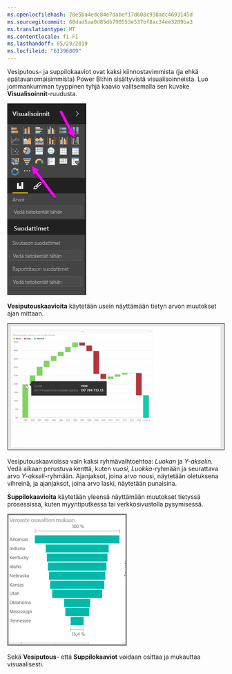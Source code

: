 ```yaml
---
ms.openlocfilehash: 78e5ba4edc84e7dabef17d608c938adc4693145d
ms.sourcegitcommit: 60dad5aa0d85db790553e537bf8ac34ee3289ba3
ms.translationtype: MT
ms.contentlocale: fi-FI
ms.lasthandoff: 05/29/2019
ms.locfileid: "61396809"
---
```

Vesiputous- ja suppilokaaviot ovat kaksi kiinnostavimmista (ja ehkä epätavanomaisimmista) Power BI:hin sisältyvistä visualisoinneista. Luo jommankumman tyyppinen tyhjä kaavio valitsemalla sen kuvake **Visualisoinnit**-ruudusta.

![](media/3-8-create-waterfall-funnel-charts/3-8_1.png)

**Vesiputouskaavioita** käytetään usein näyttämään tietyn arvon muutokset ajan mittaan.

![](media/3-8-create-waterfall-funnel-charts/3-8_2.png)

Vesiputouskaavioissa vain kaksi ryhmävaihtoehtoa: *Luokan* ja *Y-akselin*. Vedä aikaan perustuva kenttä, kuten *vuosi*, *Luokka*-ryhmään ja seurattava arvo *Y-akseli*-ryhmään. Ajanjaksot, joina arvo nousi, näytetään oletuksena vihreinä, ja ajanjaksot, joina arvo laski, näytetään punaisina.

**Suppilokaavioita** käytetään yleensä näyttämään muutokset tietyssä prosessissa, kuten myyntiputkessa tai verkkosivustolla pysymisessä.

![](media/3-8-create-waterfall-funnel-charts/3-8_3.png)

Sekä **Vesiputous**- että **Suppilokaaviot** voidaan osittaa ja mukauttaa visuaalisesti.

